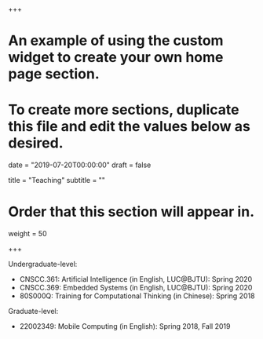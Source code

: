 +++
# An example of using the custom widget to create your own home page section.
# To create more sections, duplicate this file and edit the values below as desired.

date = "2019-07-20T00:00:00"
draft = false

title = "Teaching"
subtitle = ""

# Order that this section will appear in.
weight = 50

+++

Undergraduate-level: 

* CNSCC.361: Artificial Intelligence (in English, LUC@BJTU): Spring 2020
* CNSCC.369: Embedded Systems (in English, LUC@BJTU): Spring 2020
* 80S000Q: Training for Computational Thinking (in Chinese): Spring 2018 

Graduate-level: 

* 22002349: Mobile Computing (in English): Spring 2018, Fall 2019 